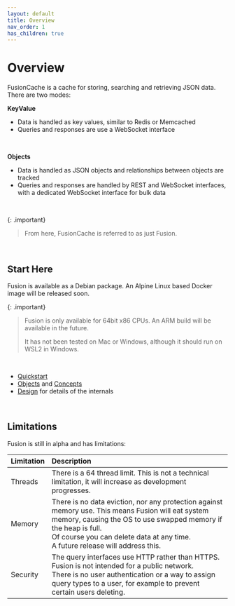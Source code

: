 ```yaml
---
layout: default
title: Overview
nav_order: 1
has_children: true
---
```



# Overview

FusionCache is a cache for storing, searching and retrieving JSON data. There are two modes:


**KeyValue**

- Data is handled as key values, similar to Redis or Memcached
- Queries and responses are use a WebSocket interface

<br/>

**Objects**

- Data is handled as JSON objects and relationships between objects are tracked
- Queries and responses are handled by REST and WebSocket interfaces, with a dedicated WebSocket interface for bulk data

<br/>

{: .important}
> From here, FusionCache is referred to as just Fusion.

<br/>


## Start Here
Fusion is available as a Debian package. An Alpine Linux based Docker image will be released soon.

{: .important}
> Fusion is only available for 64bit x86 CPUs. An ARM build will be available in the future.
>
> It has not been tested on Mac or Windows, although it should run on WSL2 in Windows.
>

<br/>

- [Quickstart](guides/quickstart/quickstart.md)
- [Objects](objects.md) and [Concepts](concepts.md)
- [Design](design.md) for details of the internals

<br/>

## Limitations
Fusion is still in alpha and has limitations:


| Limitation            | Description               |
|:----------------------|:--------------------------|
|Threads| There is a 64 thread limit. This is not a technical limitation, it will increase as development progresses.|
|Memory| There is no data eviction, nor any protection against memory use. This means Fusion will eat system memory, causing the OS to use swapped memory if the heap is full. <br/> Of course you can delete data at any time.<br/> A future release will address this. |
|Security| The query interfaces use HTTP rather than HTTPS. Fusion is not intended for a public network.<br/>There is no user authentication or a way to assign query types to a user, for example to prevent certain users deleting.



